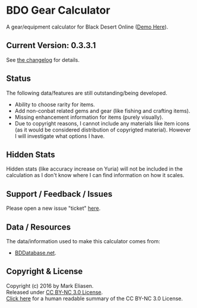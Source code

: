 BDO Gear Calculator
========

A gear/equipment calculator for Black Desert Online ([Demo Here](https://www.sirmre.com/bdo-gear-calculator)).


## Current Version: 0.3.3.1

See [the changelog](https://github.com/MrEliasen/BDO-Gear-Calculator/blob/master/CHANGELOG.md) for details.


## Status

The following data/features are still outstanding/being developed.

  - Ability to choose rarity for items.
  - Add non-conbat related gems and gear (like fishing and crafting items).
  - Missing enhancement information for items (purely visually).
  - Due to copyright reasons, I cannot include any materials like item icons (as it would be considered distribution of copyrigted material). However I will investigate what options I have.


## Hidden Stats

Hidden stats (like accuracy increase on Yuria) will not be included in the calculation as I don't know where I can find information on how it scales.


## Support / Feedback / Issues

Please open a new issue "ticket" [here](https://github.com/MrEliasen/bdo-calculator/issues).


## Data / Resources

The data/information used to make this calculator comes from:

 * [BDDatabase.net](http://bddatabase.net).


## Copyright & License

Copyright (c) 2016 by Mark Eliasen.   
Released under [CC BY-NC 3.0 License](https://creativecommons.org/licenses/by-nc/3.0/legalcode).   
[Click here](https://creativecommons.org/licenses/by-nc/3.0/) for a human readable summary of the CC BY-NC 3.0 License.